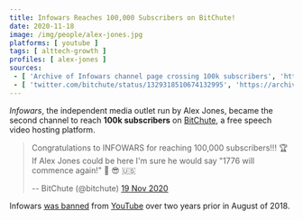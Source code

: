 ```yaml
---
title: Infowars Reaches 100,000 Subscribers on BitChute!
date: 2020-11-18
image: /img/people/alex-jones.jpg
platforms: [ youtube ]
tags: [ alttech-growth ]
profiles: [ alex-jones ]
sources:
 - [ 'Archive of Infowars channel page crossing 100k subscribers', 'https://archive.is/jGzeL' ]
 - [ 'twitter.com/bitchute/status/1329318510674132995', 'https://archive.is/RC0y5' ]
---
```


_Infowars_, the independent media outlet run by Alex Jones, became the second
channel to reach **100k subscribers** on [BitChute](/alttech/bitchute), a free
speech video hosting platform.

> Congratulations to INFOWARS for reaching 100,000 subscribers!!! 🏆 If Alex
> Jones could be here I'm sure he would say "1776 will commence again!" 🚀 😎
> 🇺🇸
>
> -- BitChute (@bitchute) [19 Nov 2020](https://archive.is/RC0y5)

Infowars [was banned](/events/alex-jones-mass-banned/) from
[YouTube](/youtube/) over two years prior in August of 2018.
